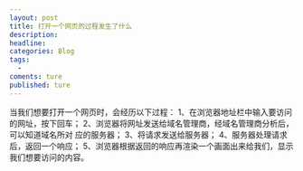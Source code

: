 ```yaml
---
layout: post
title: 打开一个网页的过程发生了什么
description:
headline:
categories: Blog
tags:
  -
coments: ture
published: ture
---
```

当我们想要打开一个网页时，会经历以下过程：
1、在浏览器地址栏中输入要访问的网址，按下回车；
2、浏览器将网址发送给域名管理商，经域名管理商分析后，可以知道域名所对
应的服务器；
3、将请求发送给服务器；
4、服务器处理请求后，返回一个响应；
5、浏览器根据返回的响应再渲染一个画面出来给我们，显示我们想要访问的内容。
